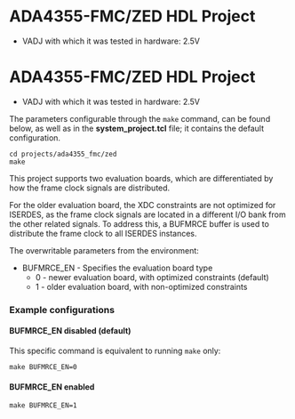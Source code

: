 <!-- no_build_example, no_dts, no_no_os -->

# ADA4355-FMC/ZED HDL Project

- VADJ with which it was tested in hardware: 2.5V

# ADA4355-FMC/ZED HDL Project

- VADJ with which it was tested in hardware: 2.5V

The parameters configurable through the `make` command, can be found below, as well as in the **system_project.tcl** file; it contains the default
configuration.

```
cd projects/ada4355_fmc/zed
make
```

This project supports two evaluation boards, which are differentiated by how the frame clock signals are distributed.

For the older evaluation board, the XDC constraints are not optimized for ISERDES, as the frame clock signals are located in a different I/O bank from the other related signals. To address this, a BUFMRCE buffer is used to distribute the frame clock to all ISERDES instances.

The overwritable parameters from the environment:

- BUFMRCE_EN - Specifies the evaluation board type
  - 0 - newer evaluation board, with optimized constraints (default)
  - 1 - older evaluation board, with non-optimized constraints

### Example configurations

#### BUFMRCE_EN disabled (default)

This specific command is equivalent to running `make` only:

```
make BUFMRCE_EN=0
```

#### BUFMRCE_EN enabled

```
make BUFMRCE_EN=1
```
